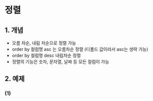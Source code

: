 # 정렬
## 1. 개념
* 오름 차순, 내림 차순으로 정렬 가능
* order by 컬럼명 asc 는 오름차순 정렬 (디폴드 값이라서 asc는 생략 가능)
* order by 컬럼명 desc 내림차순 정렬
* 정렬의 기능은 숫자, 문자열, 날짜 등 모든 컬럼이 가능

## 2. 예제
### (1)
